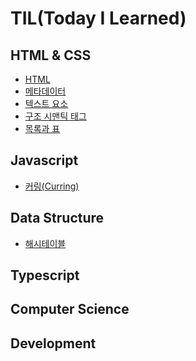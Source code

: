 # TIL(Today I Learned)

## HTML & CSS
  - [HTML](https://github.com/highcastlee/TIL/blob/1ba26222c4dbb4f28f520f8b175643ec632cda66/html/21.08.28.md)
  - [메타데이터](https://github.com/highcastlee/TIL/blob/c56f965cbceb7c559629bf7da1bc56714a35a5b9/html/Metadata.md)
  - [텍스트 요소](https://github.com/highcastlee/TIL/blob/d7b61e047fd5ed66101126ab2ced2b6ab5a7cd92/html/%EC%9A%94%EC%86%8C(1).md)
  - [구조 시맨틱 태그](https://github.com/highcastlee/TIL/blob/d7b61e047fd5ed66101126ab2ced2b6ab5a7cd92/html/%EC%9A%94%EC%86%8C(2).md)
  - [목록과 표](https://github.com/highcastlee/TIL/blob/d7b61e047fd5ed66101126ab2ced2b6ab5a7cd92/html/%EC%9A%94%EC%86%8C(3).md)

## Javascript 
  - [커링(Curring)](https://github.com/highcastlee/TIL/blob/1ba26222c4dbb4f28f520f8b175643ec632cda66/javascript/21.05.17.md)


## Data Structure
  - [해시테이블](https://github.com/highcastlee/TIL/blob/c56f965cbceb7c559629bf7da1bc56714a35a5b9/data%20structure/HashTable.md)


## Typescript


## Computer Science




## Development

